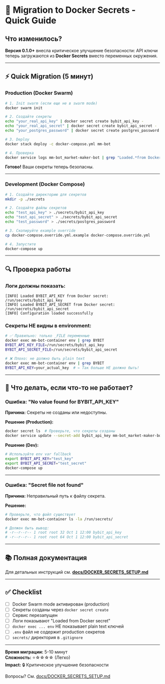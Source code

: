 # 🔐 Migration to Docker Secrets - Quick Guide

## Что изменилось?

**Версия 0.1.0+** внесла критическое улучшение безопасности: API ключи теперь загружаются из **Docker Secrets** вместо переменных окружения.

---

## ⚡ Quick Migration (5 минут)

### Production (Docker Swarm)

```bash
# 1. Init swarm (если еще не в swarm mode)
docker swarm init

# 2. Создайте секреты
echo "your_real_api_key" | docker secret create bybit_api_key -
echo "your_real_api_secret" | docker secret create bybit_api_secret -
echo "your_postgres_password" | docker secret create postgres_password -

# 3. Deploy
docker stack deploy -c docker-compose.yml mm-bot

# 4. Проверка
docker service logs mm-bot_market-maker-bot | grep "Loaded.*from Docker secret"
```

**Готово!** Ваши секреты теперь безопасны.

---

### Development (Docker Compose)

```bash
# 1. Создайте директорию для секретов
mkdir -p ./secrets

# 2. Создайте файлы секретов
echo "test_api_key" > ./secrets/bybit_api_key
echo "test_api_secret" > ./secrets/bybit_api_secret
echo "test_password" > ./secrets/postgres_password

# 3. Скопируйте example override
cp docker-compose.override.yml.example docker-compose.override.yml

# 4. Запустите
docker-compose up
```

---

## 🔍 Проверка работы

### Логи должны показать:

```
[INFO] Loaded BYBIT_API_KEY from Docker secret: /run/secrets/bybit_api_key
[INFO] Loaded BYBIT_API_SECRET from Docker secret: /run/secrets/bybit_api_secret
[INFO] Configuration loaded successfully
```

### Секреты НЕ видны в environment:

```bash
# ✅ Правильно: только _FILE переменные
docker exec mm-bot-container env | grep BYBIT
BYBIT_API_KEY_FILE=/run/secrets/bybit_api_key
BYBIT_API_SECRET_FILE=/run/secrets/bybit_api_secret

# ❌ Плохо: не должно быть plain text
docker exec mm-bot-container env | grep BYBIT
BYBIT_API_KEY=your_actual_key  # ← Так больше НЕ должно быть!
```

---

## 🚨 Что делать, если что-то не работает?

### Ошибка: "No value found for BYBIT_API_KEY"

**Причина:** Секреты не созданы или недоступны.

**Решение (Production):**
```bash
docker secret ls  # Проверьте, что секреты созданы
docker service update --secret-add bybit_api_key mm-bot_market-maker-bot
```

**Решение (Dev):**
```bash
# Используйте env var fallback
export BYBIT_API_KEY="test_key"
export BYBIT_API_SECRET="test_secret"
docker-compose up
```

---

### Ошибка: "Secret file not found"

**Причина:** Неправильный путь к файлу секрета.

**Решение:**
```bash
# Проверьте, что файл существует
docker exec mm-bot-container ls -la /run/secrets/

# Должен быть вывод:
# -r--r--r-- 1 root root 32 Oct 1 12:00 bybit_api_key
# -r--r--r-- 1 root root 64 Oct 1 12:00 bybit_api_secret
```

---

## 📚 Полная документация

Для детальных инструкций см. **[docs/DOCKER_SECRETS_SETUP.md](docs/DOCKER_SECRETS_SETUP.md)**

---

## ✅ Checklist

- [ ] Docker Swarm mode активирован (production)
- [ ] Секреты созданы через `docker secret create`
- [ ] Сервис перезапущен
- [ ] Логи показывают "Loaded from Docker secret"
- [ ] `docker exec ... env` НЕ показывает plain text ключей
- [ ] `.env` файл не содержит production секретов
- [ ] `secrets/` директория в `.gitignore`

---

**Время миграции:** 5-10 минут  
**Сложность:** ⭐☆☆☆☆ (Легко)  
**Impact:** 🔒 Критическое улучшение безопасности

Вопросы? См. [docs/DOCKER_SECRETS_SETUP.md](docs/DOCKER_SECRETS_SETUP.md)

